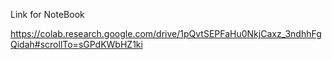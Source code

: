Link  for NoteBook 

https://colab.research.google.com/drive/1pQvtSEPFaHu0NkjCaxz_3ndhhFgQidah#scrollTo=sGPdKWbHZ1ki